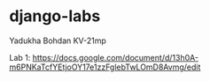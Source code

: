 # django-labs

Yadukha Bohdan KV-21mp

Lab 1: https://docs.google.com/document/d/13h0A-m6PNKaTcfYEtjoOY17e1zzFglebTwLOmD8Avmg/edit